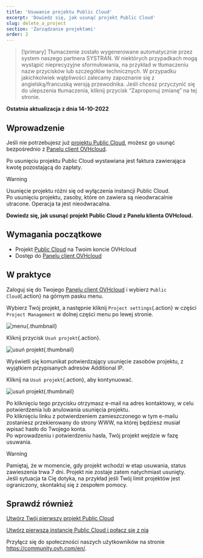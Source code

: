 ```yaml
---
title: 'Usuwanie projektu Public Cloud'
excerpt: 'Dowiedz się, jak usunąć projekt Public Cloud'
slug: delete_a_project
section: 'Zarządzanie projektami'
order: 2
---
```


> [!primary]
> Tłumaczenie zostało wygenerowane automatycznie przez system naszego partnera SYSTRAN. W niektórych przypadkach mogą wystąpić nieprecyzyjne sformułowania, na przykład w tłumaczeniu nazw przycisków lub szczegółów technicznych. W przypadku jakichkolwiek wątpliwości zalecamy zapoznanie się z angielską/francuską wersją przewodnika. Jeśli chcesz przyczynić się do ulepszenia tłumaczenia, kliknij przycisk “Zaproponuj zmianę” na tej stronie.
> 

**Ostatnia aktualizacja z dnia 14-10-2022**

## Wprowadzenie

Jeśli nie potrzebujesz już [projektu Public Cloud](https://www.ovhcloud.com/pl/public-cloud/), możesz go usunąć bezpośrednio z [Panelu client OVHcloud](https://www.ovh.com/auth/?action=gotomanager&from=https://www.ovh.pl/&ovhSubsidiary=pl).

Po usunięciu projektu Public Cloud wystawiana jest faktura zawierająca kwotę pozostającą do zapłaty.

> [!warning]
>
Usunięcie projektu różni się od wyłączenia instancji Public Cloud.<br>
Po usunięciu projektu, zasoby, które on zawiera są nieodwracalnie utracone. Operacja ta jest nieodwracalna.
>

**Dowiedz się, jak usunąć projekt Public Cloud z Panelu klienta OVHcloud.**

## Wymagania początkowe

- Projekt [Public Cloud](https://www.ovhcloud.com/pl/public-cloud/) na Twoim koncie OVHcloud
- Dostęp do [Panelu client OVHcloud](https://www.ovh.com/auth/?action=gotomanager&from=https://www.ovh.pl/&ovhSubsidiary=pl)

## W praktyce

Zaloguj się do Twojego [Panelu client OVHcloud](https://www.ovh.com/auth/?action=gotomanager&from=https://www.ovh.pl/&ovhSubsidiary=pl) i wybierz `Public Cloud`{.action} na górnym pasku menu.

Wybierz Twój projekt, a następnie kliknij `Project settings`{.action} w części `Project Management` w dolnej części menu po lewej stronie.

![menu](images/deleteproject.png){.thumbnail}

Kliknij przycisk `Usuń projekt`{.action}.

![usuń projekt](images/deleteproject1.png){.thumbnail}

Wyświetli się komunikat potwierdzający usunięcie zasobów projektu, z wyjątkiem przypisanych adresów Additional IP. 

Kliknij na `Usuń projekt`{.action}, aby kontynuować. 

![usuń projekt](images/deleteproject2.png){.thumbnail}

Po kliknięciu tego przycisku otrzymasz e-mail na adres kontaktowy, w celu potwierdzenia lub anulowania usunięcia projektu.<br>
Po kliknięciu linku z potwierdzeniem zamieszczonego w tym e-mailu zostaniesz przekierowany do strony WWW, na której będziesz musiał wpisać hasło do Twojego konta.<br>
Po wprowadzeniu i potwierdzeniu hasła, Twój projekt wejdzie w fazę usuwania.

> [!warning]
> Pamiętaj, że w momencie, gdy projekt wchodzi w etap usuwania, status zawieszenia trwa 7 dni. Projekt nie zostaje zatem natychmiast usunięty. Jeśli sytuacja ta Cię dotyka, na przykład jeśli Twój limit projektów jest ograniczony, skontaktuj się z zespołem pomocy.
>

## Sprawdź również

[Utwórz Twój pierwszy projekt Public Cloud](https://docs.ovh.com/pl/public-cloud/create_a_public_cloud_project/)

[Utwórz pierwszą instancję Public Cloud i połącz się z nią](https://docs.ovh.com/pl/public-cloud/public-cloud-pierwsze-kroki/)

Przyłącz się do społeczności naszych użytkowników na stronie <https://community.ovh.com/en/>.
